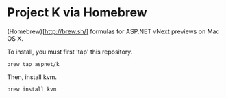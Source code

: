 Project K via Homebrew
==========

(Homebrew)[http://brew.sh/] formulas for ASP.NET vNext previews on Mac OS X.

To install, you must first 'tap' this repository.

`brew tap aspnet/k`

Then, install kvm.

`brew install kvm`
